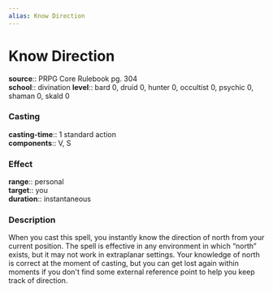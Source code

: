 ```yaml
---
alias: Know Direction
---
```


# Know Direction 

**source**:: PRPG Core Rulebook pg. 304  
**school**:: divination
**level**:: bard 0, druid 0, hunter 0, occultist 0, psychic 0, shaman 0, skald 0

### Casting 

**casting-time**:: 1 standard action  
**components**:: V, S

### Effect 

**range**:: personal  
**target**:: you  
**duration**:: instantaneous

### Description 

When you cast this spell, you instantly know the direction of north from your current position. The spell is effective in any environment in which “north” exists, but it may not work in extraplanar settings. Your knowledge of north is correct at the moment of casting, but you can get lost again within moments if you don't find some external reference point to help you keep track of direction.
